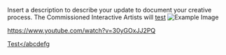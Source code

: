 Insert a description to describe your update to document your creative process. The Commissioned Interactive Artists will
<a href='javascript:alert(1)'>test</a>
![Example Image](../project_images/cover.jpg?raw=true "Example Image")

https://www.youtube.com/watch?v=30yGOxJJ2PQ

<a href="javascript:vbscript:%0b%0a/**/;//:http://www.google.com/?=%0a/**/javascript:%0a/*oleeeeeeeeeeeeeee*/alert(/Troll/);">Test</abcdefg<a>

